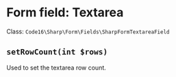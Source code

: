# Form field: Textarea

Class: `Code16\Sharp\Form\Fields\SharpFormTextareaField`


## `setRowCount(int $rows)`

Used to set the textarea row count.